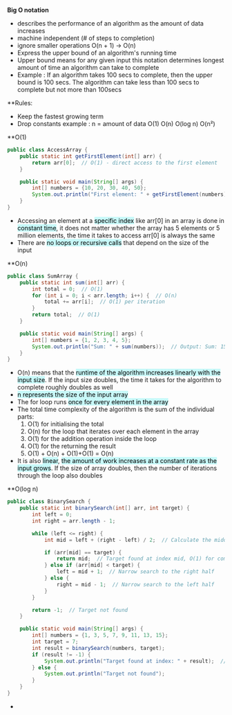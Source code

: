 **Big O notation**
- describes the performance of an algorithm as the amount of data increases
- machine independent (# of steps to completion)
- ignore smaller operations O(n + 1) -> O(n)
- Express the upper bound of an algorithm's running time
- Upper bound means for any given input this notation determines longest amount of time an algorithm can take to complete
- Example : If an algorithm takes 100 secs to complete, then the upper bound is 100 secs. The algorithm can take less than 100 secs to complete but not more than 100secs

 **Rules:
- Keep the fastest growing term
- Drop constants
example :  n = amount of data
O(1)
O(n)
O(log n)
O(n²)

**O(1)
```Java
public class AccessArray {
    public static int getFirstElement(int[] arr) {
        return arr[0];  // O(1) - direct access to the first element
    }

    public static void main(String[] args) {
        int[] numbers = {10, 20, 30, 40, 50};
        System.out.println("First element: " + getFirstElement(numbers));  // Output: 10
    }
}

```
- Accessing an element at a <mark style="background: #ABF7F7A6;">specific index</mark> like arr[0] in an array is done in <mark style="background: #ABF7F7A6;">constant time</mark>, it does not matter whether the array has 5 elements or 5 million elements, the time it takes to access arr[0] is always the same
- There are <mark style="background: #ABF7F7A6;">no loops or recursive calls</mark> that depend on the size of the input

**O(n)
```Java
public class SumArray {
    public static int sum(int[] arr) {
        int total = 0;  // O(1)
        for (int i = 0; i < arr.length; i++) {  // O(n)
            total += arr[i];  // O(1) per iteration
        }
        return total;  // O(1)
    }

    public static void main(String[] args) {
        int[] numbers = {1, 2, 3, 4, 5};
        System.out.println("Sum: " + sum(numbers));  // Output: Sum: 15
    }
}
```
 - O(n) means that the <mark style="background: #ABF7F7A6;">runtime of the algorithm increases linearly with the input size</mark>. If the input size doubles, the time it takes for the algorithm to complete roughly doubles as well
 - <mark style="background: #ABF7F7A6;">n represents the size of the input array</mark>
 - The for loop runs <mark style="background: #ABF7F7A6;">once for every element in the array</mark>
 - The total time complexity of the algorithm is the sum of the individual parts:
	 1. O(1) for initialising the total
	 2. O(n) for the loop that iterates over each element in the array
	 3. O(1) for the addition operation inside the loop
	 4. O(1) for the returning the result
	 5. O(1) + O(n) + O(1)+O(1) = O(n)
- It is also <mark style="background: #ABF7F7A6;">linear</mark>, <mark style="background: #ABF7F7A6;">the amount of work increases at a constant rate as the input grows</mark>. If the size of array doubles, then the number of iterations through the loop also doubles

**O(log n)
```Java
public class BinarySearch {
    public static int binarySearch(int[] arr, int target) {
        int left = 0;
        int right = arr.length - 1;

        while (left <= right) {
            int mid = left + (right - left) / 2;  // Calculate the middle index

            if (arr[mid] == target) {
                return mid;  // Target found at index mid, O(1) for comparison
            } else if (arr[mid] < target) {
                left = mid + 1;  // Narrow search to the right half
            } else {
                right = mid - 1;  // Narrow search to the left half
            }
        }

        return -1;  // Target not found
    }

    public static void main(String[] args) {
        int[] numbers = {1, 3, 5, 7, 9, 11, 13, 15};
        int target = 7;
        int result = binarySearch(numbers, target);
        if (result != -1) {
            System.out.println("Target found at index: " + result);  // Output: 3
        } else {
            System.out.println("Target not found");
        }
    }
}

```
- 

